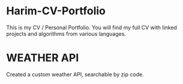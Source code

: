 # Harim-CV-Portfolio
This is my CV / Personal Portfolio. You will find my full CV with linked projects and algorithms from various languages.

# WEATHER API
Created a custom weather API, searchable by zip code.
